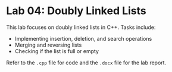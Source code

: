 # Lab 04: Doubly Linked Lists

This lab focuses on doubly linked lists in C++. Tasks include:
- Implementing insertion, deletion, and search operations
- Merging and reversing lists
- Checking if the list is full or empty

Refer to the `.cpp` file for code and the `.docx` file for the lab report.
